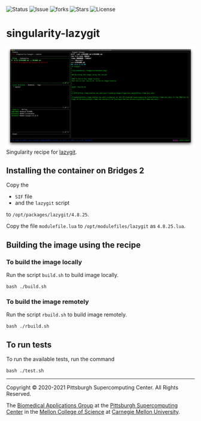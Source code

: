 ![Status](https://github.com/icaoberg/singularity-lazygit/actions/workflows/main.yml/badge.svg)
![Issue](https://img.shields.io/github/issues/icaoberg/singularity-lazygit)
![forks](https://img.shields.io/github/forks/icaoberg/singularity-lazygit)
![Stars](https://img.shields.io/github/stars/icaoberg/singularity-lazygit)
![License](https://img.shields.io/github/license/icaoberg/singularity-lazygit)

# singularity-lazygit
![Screenshot](images/screenshot.png)
Singularity recipe for [lazygit](https://github.com/jesseduffield/lazygit).

## Installing the container on Bridges 2
Copy the

* `SIF` file
* and the `lazygit` script

to `/opt/packages/lazygit/4.8.25`.

Copy the file `modulefile.lua` to `/opt/modulefiles/lazygit` as `4.8.25.lua`.

## Building the image using the recipe
### To build the image locally
Run the script `build.sh` to build image locally.

```
bash ./build.sh
```

### To build the image remotely
Run the script `rbuild.sh` to build image remotely.

```
bash ./rbuild.sh
```

## To run tests
To run the available tests, run the command

```
bash ./test.sh
```

---
Copyright © 2020-2021 Pittsburgh Supercomputing Center. All Rights Reserved.

The [Biomedical Applications Group](https://www.psc.edu/biomedical-applications/) at the [Pittsburgh Supercomputing
Center](http://www.psc.edu) in the [Mellon College of Science](https://www.cmu.edu/lazygits/) at [Carnegie Mellon University](http://www.cmu.edu).
